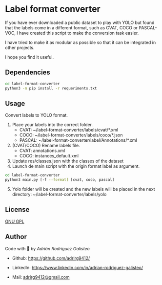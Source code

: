 # Label format converter

If you have ever downloaded a public dataset to play with YOLO but found that the labels come in a different format, such as CVAT, COCO or PASCAL-VOC, I have created this script to make the conversion task easier.

I have tried to make it as modular as possible so that it can be integrated in other projects.

I hope you find it useful.

## Dependencies

```bash
cd label-format-converter
python3 -m pip install -r requeriments.txt
```

## Usage

Convert labels to YOLO format.

1. Place your labels into the correct folder.
   - CVAT: ~/label-format-converter/labels/cvat/*.xml
   - COCO: ~/label-format-converter/labels/coco/*.json
   - PASCAL: ~/label-format-converter/label/Annotations/*.xml
2. (CVAT/COCO) Rename labels file.
    - CVAT:  annotations.xml
    - COCO: instances_default.xml
3. Update res/classes.json with the classes of the dataset
4. Launch de main script with the origin format label as argument.
```bash
cd label-format-converter
python3 main.py [-f --format] [cvat, coco, pascal]
```
5. Yolo folder will be created and the new labels will be placed in the next directory: ~/label-format-converter/labels/yolo

## License

[GNU GPL](https://choosealicense.com/licenses/gpl-3.0/)

## Author

Code with :yellow_heart: by _Adrián Rodríguez Galisteo_

- Github: https://github.com/adrirg9412/ 

- LinkedIn: https://www.linkedin.com/in/adrian-rodriguez-galisteo/

- Mail: adrirg9412@gmail.com